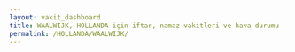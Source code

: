 ```yaml
---
layout: vakit_dashboard
title: WAALWIJK, HOLLANDA için iftar, namaz vakitleri ve hava durumu - ilçe/eyalet seç
permalink: /HOLLANDA/WAALWIJK/
---
```


<script type="text/javascript">
  var GLOBAL_COUNTRY = 'HOLLANDA';
  var GLOBAL_CITY = 'WAALWIJK';
  var GLOBAL_STATE = '';
  var lat = 72;
  var lon = 21;
</script>
